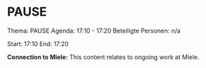 # PAUSE
Thema: PAUSE
Agenda: 17:10 - 17:20
Beteiligte Personen: n/a

Start: 17:10
End: 17:20

**Connection to Miele:** This content relates to ongoing work at Miele.
